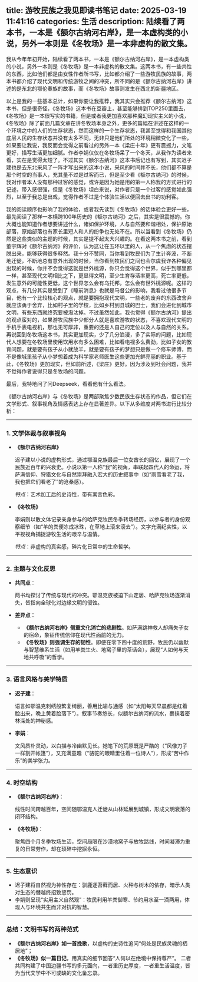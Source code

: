 title: 游牧民族之我见即读书笔记
date: 2025-03-19 11:41:16
categories: 生活
description: 陆续看了两本书，一本是《额尔古纳河右岸》，是一本虚构类的小说，另外一本则是《冬牧场》是一本非虚构的散文集。
--- 

我从今年年初开始，陆续看了两本书，一本是《额尔古纳河右岸》，是一本虚构类的小说，另外一本则是《冬牧场》是一本非虚构的散文集。这两本书，有一些共性的东西，比如他们都是由女性作者所书写，比如都介绍了一些游牧民族的故事，两本书都介绍了现代文明和传统游牧之间的冲突，所不同的是《额尔古纳河右岸》讲述的是东北的鄂伦春族的故事，而《冬牧场》故事则发生在西北的新疆地区。

以上是我的一些基本总计，如果你要让我推荐，我其实只会推荐《额尔古纳河》这本书，但是很奇怪，《冬牧场》这本书在豆瓣上，甚至能够排到TOP250里面去，《冬牧场》是一本很写实的书籍，但是或者我更加喜欢那种魔幻现实主义的小说，《冬牧场》除了前面几篇文章在讲冬牧场本身之外，更多的篇幅在讲述在这样的一个环境之中的人们的生存状态，然而这样的一个生存状态，我甚至觉得和我国其他底层人民的生存状态并没有太多不同，无非只是他们所处的环境稍微变化了一些，如果要让我说，我反而会觉得之前看过的另外一本《梁庄十年》更有震撼力，文笔更好，描写生活更加细腻。作者李娟仅仅在冬牧场呆了一个冬天，从我作为读者来看，实在是觉得太短了。不过其实《额尔古纳河》这本书后记也有写到，其实迟子建也是去东北采风了一阵才写出来的这本小说，采风的时间并不长，他们都不算是那个时空的当事人，充其量不过是过客而已，但是至少看《额尔古纳河》的时候，我对作者本人没有那种过客的感觉，或许是因为她是用的第一人称我的方式进行的记述，带入感很强，但是《冬牧场》坦白来说，对作者只是一个过客的感觉如此强烈，以至于我总是出戏，觉得作者不过是个体验生活以便回去出书的功利客。

我的阅读顺序也影响了我的体验，或者我先读到《冬牧场》的话体验会更好一些，最先阅读了那样一本横跨100年历史的《额尔古纳河》之后，其实是很震撼的。你大概也能知道作者想要讲述什么，诸如保护环境，人与自然要和谐相处，保护原始部落，原始部落也有家长里短人和人的纷争也无处不在。所以当看到《冬牧场》仍然是这些类似的主题的时候，其实是提不起太大兴趣的。在看这两本书之前，看到董宇辉对《额尔古纳河》的评价，认为这让在五环以里的人，从一个焦虑的状态摆脱出来，能够获得很多释然。我十分不赞同，当你看到牧民们为了生计奔波，不断地迁徙，不断地总有意外出现的时候，当你看到牧民们之间也会尔虞我诈各种偏见出现的时候，你并不会觉得这就是世外桃源，你只会觉得这个世界，似乎到哪里都一样，甚至现代文明相比之下，更显得文明，至少生育存活率更高，死亡率更低，发生意外的可能性更低，这个世界怎么会有乌托邦，怎么会有世外桃源呢。这样的观点，有几分其实是受到了《睡前消息》也就是马督公的影响，我看过他很多节目，他有一个比较核心的观点，就是要拥抱现代文明，一些老的废弃的东西改舍弃就应该勇于舍弃，比如村子里的学校，比如乡村到县城的巴士，我们会进化到城市文明，有些东西就终究要被淘汰掉。不过虽然如此，我也觉得《额尔古纳河》提出的观点蛮对的，如果游牧民族中少部分人就是喜欢游牧的状态，不喜欢现代文明的手机手表电视机，那也无可厚非，重要的还是人自己的定位以及人与自然的关系。再说回到冬牧场这本书，其实更加现实，少了几分浪漫，多了实际的问题，比如现代人想要在冬牧场里使用饮用水有多么困难，比如看电视多么费劲，比如子女的教育问题，就是要有孩子从小就放羊，就是要有孩子的梦想只是做一个修车师傅，而不是像城里孩子从小梦想着成为科学家老师医生这些更加光鲜亮丽的职业。基于此，《冬牧场》更加现实，但如前所述，《梁庄》更好。因为涉及到社会问题，我并不觉得作者说得只是冬牧场的问题。

最后，我特地问了问Deepseek，看看他有什么看法。

《额尔古纳河右岸》与《冬牧场》是两部聚焦少数民族生存状态的作品，但它们在文学形式、叙事视角及情感表达上存在显著差异。以下从多维度对两书进行比较分析：

---

### **1. 文学体裁与叙事视角**

- **《额尔古纳河右岸》**
    
    迟子建以小说的虚构形式，通过鄂温克族最后一位女酋长的回忆，展现了一个民族近百年的兴衰史。小说以第一人称“我”的视角，串联起四代人的命运，将萨满信仰、狩猎文化与自然崇拜融入宏大的历史叙事中（如“雨雪看老了我，我也把它们看老了”的沧桑感）。
    
    *特点*：艺术加工后的史诗性，带有寓言色彩。
    
- **《冬牧场》**
    
    李娟则以散文体记录亲身参与的哈萨克牧民冬季转场经历，以参与者的身份观察细节（如“羊的粪便冻成冰珠，在草地上滚来滚去”）。文字充满纪实性，以平视视角捕捉游牧生活的艰辛与温情。
    
    *特点*：非虚构的真实感，碎片化日常中的生命哲学。
    

---

### **2. 主题与文化反思**

- **共同点**：
    
    两书均探讨了传统与现代的冲突。鄂温克族被迫下山定居、哈萨克牧场逐渐消失，皆指向全球化对边缘文明的侵蚀。
    
- **差异点**：
    - **《额尔古纳河右岸》侧重文化消亡的悲剧性**。如萨满跳神救人却痛失子女的宿命，象征传统信仰在现代性面前的无力。
    - **《冬牧场》则强调生存的韧性**。即便在零下四十度的荒野，牧民仍以幽默与智慧维系生活（如用羊粪生火、地窝子里的茶话会），展现“人如何与天地共呼吸”的哲学。

---

### **3. 语言风格与美学特质**

- **迟子建**：
    
    语言如鄂温克刺绣般繁复绮丽，善用比喻与通感（如“太阳每天早晨都是红着脸出来，晚上黄着脸落下”）。叙事节奏悠长，似额尔古纳河的流水，裹挟着密林深处的神秘感。
    
- **李娟**：
    
    文风质朴灵动，以白描与冷幽默见长。她笔下的荒原既是严酷的（“风像刀子一样割开帐篷”），又充满童趣（“骆驼的眼睛里住着一位诗人”），形成“苦中作乐”的美学张力。
    

---

### **4. 时空结构**

- **《额尔古纳河右岸》**：
    
    线性时间跨越百年，空间随鄂温克人迁徙从山林延展到城镇，形成文明衰落的闭环结构。
    
- **《冬牧场》**：
    
    聚焦四个月冬季牧场生活，空间局限在沙漠地窝子与放牧路线，时间凝滞为重复的日常劳作，却在琐碎中挖掘永恒。
    

---

### **5. 生态意识**

- 迟子建将自然视为神性存在：驯鹿逐苔藓而居、火种与树木的依存，暗示人类对生态的僭越终招致惩罚。
- 李娟则呈现“实用主义自然观”：牧民利用羊粪御寒、节约用水至一滴两用，体现人与环境共生而非对抗的智慧。

---

### **总结：文明书写的两种范式**

- **《额尔古纳河右岸》如一首挽歌**，以虚构的史诗性追问“何处是民族灵魂的栖居地”；
- **《冬牧场》似一篇日记**，用真实的细节回答“人何以在绝境中保持尊严”。
二者共同构建了中国边疆书写的多元面向，一者重历史厚度，一者重生活温度，皆为当代文学中不可或缺的文化备忘录。
